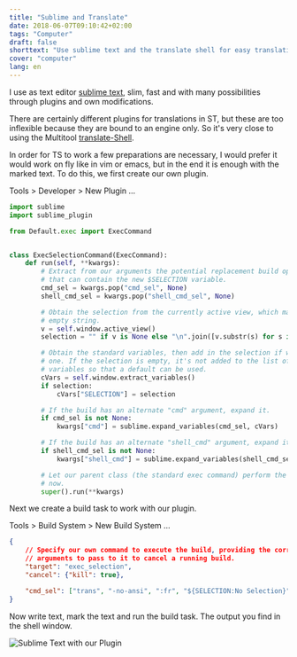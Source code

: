 ```yaml
---
title: "Sublime and Translate"
date: 2018-06-07T09:10:42+02:00
tags: "Computer"
draft: false
shorttext: "Use sublime text and the translate shell for easy translation."
cover: "computer"
lang: en
---
```


I use as text editor [sublime text](http://sublimetext.com "Sublime text editor"), slim, fast and with many possibilities through plugins and own modifications.

There are certainly different plugins for translations in ST, but these are too inflexible because they are bound to an engine only. So it's very close to using the Multitool [translate-Shell](https://github.com/soimort/translate-shell "Translate-shell on GitHub ").  

In order for TS to work a few preparations are necessary, I would prefer it would work on fly like in vim or emacs, but in the end it is enough with the marked text. To do this, we first create our own plugin. 

Tools > Developer > New Plugin ...

~~~ python
import sublime
import sublime_plugin

from Default.exec import ExecCommand


class ExecSelectionCommand(ExecCommand):
    def run(self, **kwargs):
        # Extract from our arguments the potential replacement build options
        # that can contain the new $SELECTION variable.
        cmd_sel = kwargs.pop("cmd_sel", None)
        shell_cmd_sel = kwargs.pop("shell_cmd_sel", None)

        # Obtain the selection from the currently active view, which may be an
        # empty string.
        v = self.window.active_view()
        selection = "" if v is None else "\n".join([v.substr(s) for s in v.sel()])

        # Obtain the standard variables, then add in the selection if we found
        # one. If the selection is empty, it's not added to the list of
        # variables so that a default can be used.
        cVars = self.window.extract_variables()
        if selection:
            cVars["SELECTION"] = selection

        # If the build has an alternate "cmd" argument, expand it.
        if cmd_sel is not None:
            kwargs["cmd"] = sublime.expand_variables(cmd_sel, cVars)

        # If the build has an alternate "shell_cmd" argument, expand it.
        if shell_cmd_sel is not None:
            kwargs["shell_cmd"] = sublime.expand_variables(shell_cmd_sel, cVars)

        # Let our parent class (the standard exec command) perform the build
        # now.
        super().run(**kwargs)
~~~

Next we create a build task to work with our plugin.

Tools > Build System > New Build System ...

~~~ json
{
    // Specify our own command to execute the build, providing the correct
    // arguments to pass to it to cancel a running build.
    "target": "exec_selection",
    "cancel": {"kill": true},

    "cmd_sel": ["trans", "-no-ansi", ":fr", "${SELECTION:No Selection}"]
}
~~~

Now write text, mark the text and run the build task. The output you find in the shell window. 

![Sublime Text with our Plugin](/static/img/content/2018/1.gif "Sublime Text with our Plugin")
